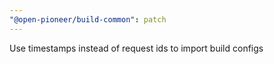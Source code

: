 ```yaml
---
"@open-pioneer/build-common": patch
---
```


Use timestamps instead of request ids to import build configs
